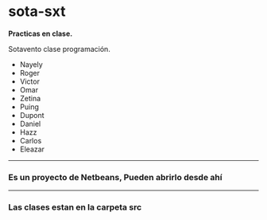# sota-sxt

**Practicas en clase.**

Sotavento clase programación.

- Nayely
- Roger
- Victor
- Omar
- Zetina
- Puing
- Dupont
- Daniel
- Hazz
- Carlos
- Eleazar

_________________________________
### Es un proyecto de Netbeans, Pueden abrirlo desde ahí
_________________________________
### Las clases estan en la carpeta **src**

